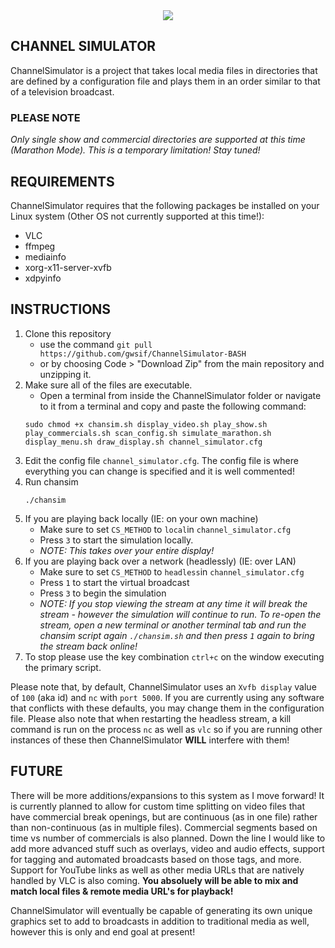 <div align="center"> <img src="https://github.com/gwsif/ChannelSimulator-BASH/blob/main/GitHub_Header_cropped.png"> </div>

## CHANNEL SIMULATOR                                                                                               
ChannelSimulator is a project that takes local media files in directories that are defined by a configuration file and plays them
in an order similar to that of a television broadcast. 

### PLEASE NOTE  
*Only single show and commercial directories are supported at this time (Marathon Mode). This is a temporary limitation! Stay tuned!*

## REQUIREMENTS
ChannelSimulator requires that the following packages be installed on your Linux system (Other OS not currently supported at this time!):
- VLC
- ffmpeg
- mediainfo
- xorg-x11-server-xvfb
- xdpyinfo

## INSTRUCTIONS
1. Clone this repository
   - use the command `git pull https://github.com/gwsif/ChannelSimulator-BASH`
   - or by choosing Code > "Download Zip" from the main repository and unzipping it.
2. Make sure all of the files are executable.
   - Open a terminal from inside the ChannelSimulator folder or navigate to it from a terminal and copy and paste the following command:
   ```
   sudo chmod +x chansim.sh display_video.sh play_show.sh play_commercials.sh scan_config.sh simulate_marathon.sh display_menu.sh draw_display.sh channel_simulator.cfg
   ```
3. Edit the config file `channel_simulator.cfg`. The config file is where everything you can change is specified and it is well commented! 
4. Run chansim
   ```
   ./chansim
   ```
5. If you are playing back locally (IE: on your own machine) 
   - Make sure to set `CS_METHOD` to `local`in `channel_simulator.cfg`
   - Press `3` to start the simulation locally. 
   - *NOTE: This takes over your entire display!*
6. If you are playing back over a network (headlessly) (IE: over LAN)
   - Make sure to set `CS_METHOD` to `headless`in `channel_simulator.cfg`
   - Press `1` to start the virtual broadcast 
   - Press `3` to begin the simulation
   - *NOTE: If you stop viewing the stream at any time it will break the stream - however the simulation will continue to run. To re-open the stream, open a new terminal or another terminal tab and run the chansim script again `./chansim.sh` and then press `1` again to bring the stream back online!*
7. To stop please use the key combination `ctrl+c` on the window executing the primary script.

Please note that, by default, ChannelSimulator uses an `Xvfb display` value of `100` (aka id) and `nc` with `port 5000`. If you are currently using any software that conflicts with these defaults, you may change them in the configuration file. Please also note that when restarting the headless stream, a kill command is run on the process `nc` as well as `vlc` so if you are running other instances of these then ChannelSimulator **WILL** interfere with them!

## FUTURE
There will be more additions/expansions to this system as I move forward! It is currently planned to allow for custom time splitting on video files that have commercial break openings, but are continuous (as in one file) rather than non-continuous (as in multiple files). Commercial segments based on time vs number of commercials is also planned. Down the line I would like to add more advanced stuff such as overlays, video and audio effects, support for tagging and automated broadcasts based on those tags, and more. Support for YouTube links as well as other media URLs that are natively handled by VLC is also coming. **You absoluely will be able to mix and match local files & remote media URL's for playback!**

ChannelSimulator will eventually be capable of generating its own unique graphics set to add to broadcasts in addition to traditional media as well, however this is only and end goal at present!
